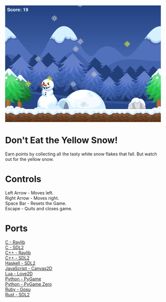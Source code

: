![Screenshot](JavaScript-Canvas2D/images/screenshot.png)

# Don't Eat the Yellow Snow!
Earn points by collecting all the tasty white snow flakes that fall. But watch out for the yellow snow.

# Controls
Left Arrow - Moves left.\
Right Arrow - Moves right.\
Space Bar - Resets the Game.\
Escape - Quits and closes game.

# Ports
[C - Raylib](C-Raylib)\
[C - SDL2](C-SDL2)\
[C++ - Raylib](Cpp-Raylib)\
[C++ - SDL2](Cpp-SDL2)\
[Haskell - SDL2](Haskell-SDL2)\
[JavaScript - Canvas2D](JavaScript-Canvas2D)\
[Lua - Love2D](Lua-Love2D)\
[Python - PyGame](Python-PyGame)\
[Python - PyGame Zero](Python-PyGame-Zero)\
[Ruby - Gosu](Ruby-Gosu)\
[Rust - SDL2](Rust-SDL2)
